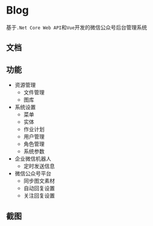 # Blog

基于`.Net Core Web API`和`Vue`开发的微信公众号后台管理系统

## 文档

## 功能

+ 资源管理
  + 文件管理
  + 图库
+ 系统设置
  + 菜单
  + 实体
  + 作业计划
  + 用户管理
  + 角色管理
  + 系统参数
+ 企业微信机器人
  + 定时发送信息
+ 微信公众号平台
  + 同步图文素材
  + 自动回复设置
  + 关注回复设置

## 截图
